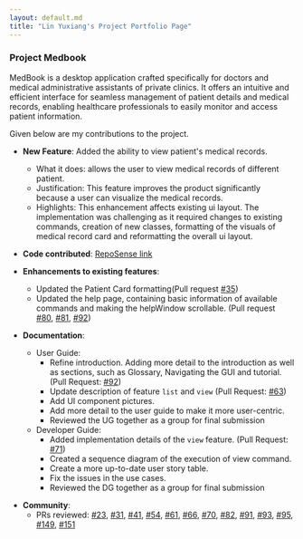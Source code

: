```yaml
---
layout: default.md
title: "Lin Yuxiang's Project Portfolio Page"
---
```


### Project Medbook

MedBook is a desktop application crafted specifically for doctors and medical administrative assistants of private clinics. It offers an intuitive and efficient interface for seamless management of patient details and medical records, enabling healthcare professionals to easily monitor and access patient information.

Given below are my contributions to the project.

- **New Feature**: Added the ability to view patient's medical records.

  - What it does: allows the user to view medical records of different patient.
  - Justification: This feature improves the product significantly because a user can visualize the medical records.
  - Highlights: This enhancement affects existing ui layout. The implementation was challenging as it required changes to existing commands, creation of new classes, formatting of the visuals of medical record card and reformatting the overall ui layout.

* **Code contributed**: [RepoSense link](https://nus-cs2103-ay2324s1.github.io/tp-dashboard/?search=clin-lyx&breakdown=false&sort=groupTitle%20dsc&sortWithin=title&since=2023-09-22&timeframe=commit&mergegroup=&groupSelect=groupByRepos)

* **Enhancements to existing features**:

  - Updated the Patient Card formatting(Pull request [\#35](https://github.com/AY2324S1-CS2103T-T12-4/tp/pull/35))
  - Updated the help page, containing basic information of available commands and making the helpWindow scrollable. (Pull request [\#80](https://github.com/AY2324S1-CS2103T-T12-4/tp/pull/80), [\#81](https://github.com/AY2324S1-CS2103T-T12-4/tp/pull/81), [\#92](https://github.com/AY2324S1-CS2103T-T12-4/tp/pull/92))

* **Documentation**:
  - User Guide:
    - Refine introduction. Adding more detail to the introduction as well as sections, such as Glossary, Navigating the GUI and tutorial.(Pull Request: [\#92](https://github.com/AY2324S1-CS2103T-T12-4/tp/pull/92))
    - Update description of feature `list` and `view` (Pull Request: [\#63](https://github.com/AY2324S1-CS2103T-T12-4/tp/pull/63))
    - Add UI component pictures.
    - Add more detail to the user guide to make it more user-centric.
    - Reviewed the UG together as a group for final submission
  - Developer Guide:
    - Added implementation details of the `view` feature. (Pull Request: [\#71](https://github.com/AY2324S1-CS2103T-T12-4/tp/pull/71))
    - Created a sequence diagram of the execution of view command.
    - Create a more up-to-date user story table.
    - Fix the issues in the use cases.
    - Reviewed the DG together as a group for final submission

- **Community**:
  - PRs reviewed: [\#23](https://github.com/AY2324S1-CS2103T-T12-4/tp/pull/23), [\#31](https://github.com/AY2324S1-CS2103T-T12-4/tp/pull/31),
    [\#41](https://github.com/AY2324S1-CS2103T-T12-4/tp/pull/41), [\#54](https://github.com/AY2324S1-CS2103T-T12-4/tp/pull/54),
    [\#61](https://github.com/AY2324S1-CS2103T-T12-4/tp/pull/61), [\#66](https://github.com/AY2324S1-CS2103T-T12-4/tp/pull/66),
    [\#70](https://github.com/AY2324S1-CS2103T-T12-4/tp/pull/70), [\#82](https://github.com/AY2324S1-CS2103T-T12-4/tp/pull/82),
    [\#91](https://github.com/AY2324S1-CS2103T-T12-4/tp/pull/91), [\#93](https://github.com/AY2324S1-CS2103T-T12-4/tp/pull/93),
    [\#95](https://github.com/AY2324S1-CS2103T-T12-4/tp/pull/95), [\#149](https://github.com/AY2324S1-CS2103T-T12-4/tp/pull/149),
    [\#151](https://github.com/AY2324S1-CS2103T-T12-4/tp/pull/151)
